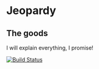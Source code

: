 # Jeopardy

## The goods
I will explain everything, I promise!

[![Build Status](https://travis-ci.org/dydx/jeopardy.svg?branch=master)](https://travis-ci.org/dydx/jeopardy)
